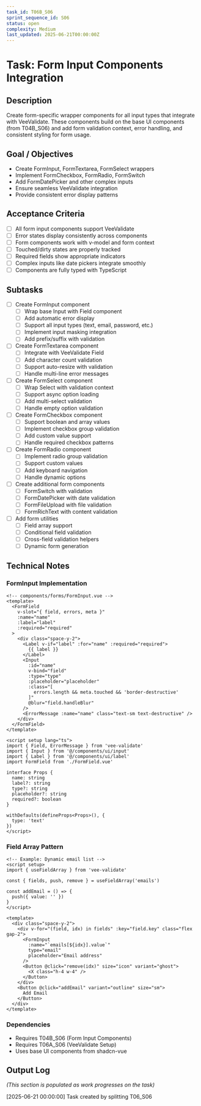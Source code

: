 ```yaml
---
task_id: T06B_S06
sprint_sequence_id: S06
status: open
complexity: Medium
last_updated: 2025-06-21T00:00:00Z
---
```


# Task: Form Input Components Integration

## Description
Create form-specific wrapper components for all input types that integrate with VeeValidate. These components build on the base UI components (from T04B_S06) and add form validation context, error handling, and consistent styling for form usage.

## Goal / Objectives
- Create FormInput, FormTextarea, FormSelect wrappers
- Implement FormCheckbox, FormRadio, FormSwitch
- Add FormDatePicker and other complex inputs
- Ensure seamless VeeValidate integration
- Provide consistent error display patterns

## Acceptance Criteria
- [ ] All form input components support VeeValidate
- [ ] Error states display consistently across components
- [ ] Form components work with v-model and form context
- [ ] Touched/dirty states are properly tracked
- [ ] Required fields show appropriate indicators
- [ ] Complex inputs like date pickers integrate smoothly
- [ ] Components are fully typed with TypeScript

## Subtasks
- [ ] Create FormInput component
  - [ ] Wrap base Input with Field component
  - [ ] Add automatic error display
  - [ ] Support all input types (text, email, password, etc.)
  - [ ] Implement input masking integration
  - [ ] Add prefix/suffix with validation

- [ ] Create FormTextarea component
  - [ ] Integrate with VeeValidate Field
  - [ ] Add character count validation
  - [ ] Support auto-resize with validation
  - [ ] Handle multi-line error messages

- [ ] Create FormSelect component
  - [ ] Wrap Select with validation context
  - [ ] Support async option loading
  - [ ] Add multi-select validation
  - [ ] Handle empty option validation

- [ ] Create FormCheckbox component
  - [ ] Support boolean and array values
  - [ ] Implement checkbox group validation
  - [ ] Add custom value support
  - [ ] Handle required checkbox patterns

- [ ] Create FormRadio component
  - [ ] Implement radio group validation
  - [ ] Support custom values
  - [ ] Add keyboard navigation
  - [ ] Handle dynamic options

- [ ] Create additional form components
  - [ ] FormSwitch with validation
  - [ ] FormDatePicker with date validation
  - [ ] FormFileUpload with file validation
  - [ ] FormRichText with content validation

- [ ] Add form utilities
  - [ ] Field array support
  - [ ] Conditional field validation
  - [ ] Cross-field validation helpers
  - [ ] Dynamic form generation

## Technical Notes

### FormInput Implementation
```vue
<!-- components/forms/FormInput.vue -->
<template>
  <FormField
    v-slot="{ field, errors, meta }"
    :name="name"
    :label="label"
    :required="required"
  >
    <div class="space-y-2">
      <Label v-if="label" :for="name" :required="required">
        {{ label }}
      </Label>
      <Input
        :id="name"
        v-bind="field"
        :type="type"
        :placeholder="placeholder"
        :class="[
          errors.length && meta.touched && 'border-destructive'
        ]"
        @blur="field.handleBlur"
      />
      <ErrorMessage :name="name" class="text-sm text-destructive" />
    </div>
  </FormField>
</template>

<script setup lang="ts">
import { Field, ErrorMessage } from 'vee-validate'
import { Input } from '@/components/ui/input'
import { Label } from '@/components/ui/label'
import FormField from './FormField.vue'

interface Props {
  name: string
  label?: string
  type?: string
  placeholder?: string
  required?: boolean
}

withDefaults(defineProps<Props>(), {
  type: 'text'
})
</script>
```

### Field Array Pattern
```vue
<!-- Example: Dynamic email list -->
<script setup>
import { useFieldArray } from 'vee-validate'

const { fields, push, remove } = useFieldArray('emails')

const addEmail = () => {
  push({ value: '' })
}
</script>

<template>
  <div class="space-y-2">
    <div v-for="(field, idx) in fields" :key="field.key" class="flex gap-2">
      <FormInput
        :name="`emails[${idx}].value`"
        type="email"
        placeholder="Email address"
      />
      <Button @click="remove(idx)" size="icon" variant="ghost">
        <X class="h-4 w-4" />
      </Button>
    </div>
    <Button @click="addEmail" variant="outline" size="sm">
      Add Email
    </Button>
  </div>
</template>
```

### Dependencies
- Requires T04B_S06 (Form Input Components)
- Requires T06A_S06 (VeeValidate Setup)
- Uses base UI components from shadcn-vue

## Output Log
*(This section is populated as work progresses on the task)*

[2025-06-21 00:00:00] Task created by splitting T06_S06
